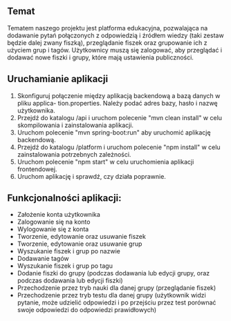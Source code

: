 ## Temat
Tematem naszego projektu jest platforma edukacyjna, pozwalająca na dodawanie pytań połączonych z odpowiedzią i źródłem wiedzy (taki zestaw będzie dalej zwany fiszką), przeglądanie fiszek oraz grupowanie ich z użyciem grup i tagów. Użytkownicy muszą się zalogować, aby przeglądać i dodawać nowe fiszki i grupy, które mają ustawienia publiczności.

## Uruchamianie aplikacji
1. Skonfiguruj połączenie między aplikacją backendową a bazą danych w pliku applica-
tion.properties. Należy podać adres bazy, hasło i nazwę użytkownika.
2. Przejdź do katalogu /api i uruchom polecenie "mvn clean install" w celu skompilowania
i zainstalowania aplikacji.
3. Uruchom polecenie "mvn spring-boot:run" aby uruchomić aplikację backendową.
4. Przejdź do katalogu /platform i uruchom polecenie "npm install" w celu zainstalowania
potrzebnych zależności.
5. Uruchom polecenie "npm start" w celu uruchomienia aplikacji frontendowej.
6. Uruchom aplikację i sprawdź, czy działa poprawnie.


## Funkcjonalności aplikacji:
- Założenie konta użytkownika
- Zalogowanie się na konto
- Wylogowanie się z konta
- Tworzenie, edytowanie oraz usuwanie fiszek
- Tworzenie, edytowanie oraz usuwanie grup
- Wyszukanie fiszek i grup po nazwie
- Dodawanie tagów
- Wyszukanie fiszek i grup po tagu
- Dodanie fiszki do grupy (podczas dodawania lub edycji grupy, oraz podczas dodawania lub edycji fiszki)
- Przechodzenie przez tryb nauki dla danej grupy (przeglądanie fiszek)
- Przechodzenie przez tryb testu dla danej grupy (użytkownik widzi pytanie, może udzielić odpowiedzi i po przejściu przez test porównać swoje odpowiedzi do odpowiedzi prawidłowych)

